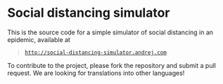 # Social distancing simulator

This is the source code for a simple simulator of social distancing in an epidemic,
available at

> [`http://social-distancing-simulator.andrej.com`](http://social-distancing-simulator.andrej.com/)

To contribute to the project, please fork the repository and submit a pull request.
We are looking for translations into other languages!
